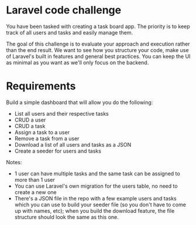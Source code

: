 # Laravel code challenge
You have been tasked with creating a task board app. The priority is to keep track of all users and tasks and easily manage them.

The goal of this challenge is to evaluate your approach and execution rather than the end result. We want to see how you structure your code, make use of Laravel's built in features and general best practices. You can keep the UI as minimal as you want as we'll only focus on the backend.

# Requirements
Build a simple dashboard that will allow you do the following:

- List all users and their respective tasks
- CRUD a user
- CRUD a task
- Assign a task to a user
- Remove a task from a user
- Download a list of all users and tasks as a JSON
- Create a seeder for users and tasks


Notes:
- 1 user can have multiple tasks and the same task can be assigned to more than 1 user
- You can use Laravel's own migration for the users table, no need to create a new one
- There's a JSON file in the repo with a few example users and tasks which you can use to build your seeder file (so you don't have to come up with names, etc); when you build the download feature, the file structure should look the same as this one.
